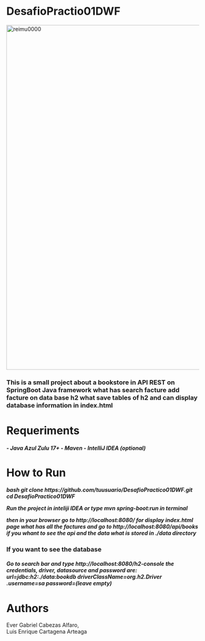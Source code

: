 # DesafioPractio01DWF

<img width="900" height="900" alt="reimu0000 " src="https://github.com/user-attachments/assets/dece9d11-8dc9-4bf2-b183-ee23206bd825" />

<h3>This is a small project about a bookstore in API REST on SpringBoot Java framework what has search facture add facture on data base h2 what save tables of h2 and can display database information in index.html</h3>

<h1>Requeriments</h1>
<h5>- Java Azul Zulu 17+
- Maven
- IntelliJ IDEA (optional)</h5>
<h1>How to Run</h1>
<h5>bash
git clone https://github.com/tuusuario/DesafioPractico01DWF.git
cd DesafioPractico01DWF
   
Run the project in inteliji IDEA or type  mvn spring-boot:run in terminal

then in your browser go to http://localhost:8080/ for display index.html page what has all the factures and go to http://localhost:8080/api/books if you whant to see the api and the data what is stored in ./data directory</h5>

<h3>If you want to see the database</h3>
<h5>Go to search bar and type http://localhost:8080/h2-console
the credentials, driver, datasource and password are:
url=jdbc:h2:./data:bookdb
driverClassName=org.h2.Driver
.username=sa
password=(leave empty)
</h5>
<h1>Authors</h1>
    Ever Gabriel Cabezas Alfaro,
    <br>
    Luis Enrique Cartagena Arteaga

